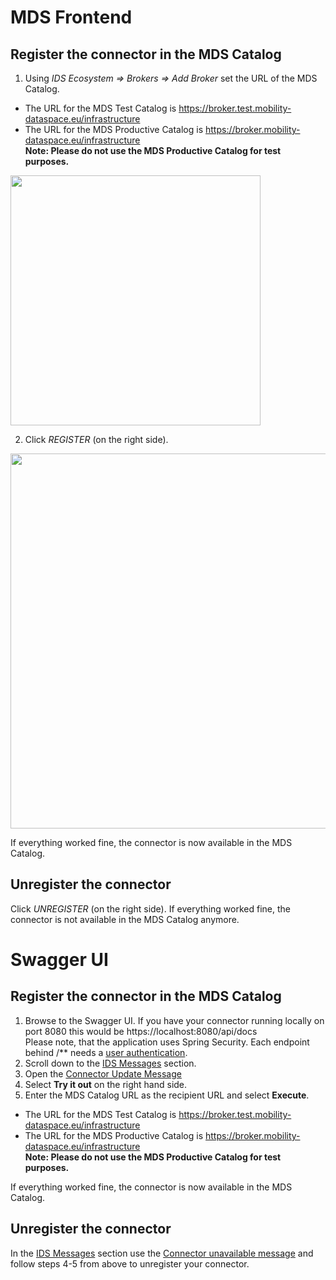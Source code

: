 # MDS Frontend

## Register the connector in the MDS Catalog 

1. Using _IDS Ecosystem => Brokers => Add Broker_ set the URL of the MDS Catalog.
* The URL for the MDS Test Catalog is https://broker.test.mobility-dataspace.eu/infrastructure
* The URL for the MDS Productive Catalog is https://broker.mobility-dataspace.eu/infrastructure <br>
**Note: Please do not use the MDS Productive Catalog for test purposes.**

<img src="https://user-images.githubusercontent.com/91048868/170670873-a8123104-c33e-4cf9-9c1d-6a8d62d006e0.jpg" width=400><br>

2. Click _REGISTER_ (on the right side).

<img src="https://user-images.githubusercontent.com/91048868/170673882-9004f4c5-6d88-4b7e-8192-f2bbfe8714e1.jpg" width=600><br>

If everything worked fine, the connector is now available in the MDS Catalog.

## Unregister the connector

Click _UNREGISTER_ (on the right side).
If everything worked fine, the connector is not available in the MDS Catalog anymore.

# Swagger UI

## Register the connector in the MDS Catalog 

1. Browse to the Swagger UI. If you have your connector running locally on port 8080 this would be https://localhost:8080/api/docs 
<br>Please note, that the application uses Spring Security. Each endpoint behind /** needs a [user authentication](https://international-data-spaces-association.github.io/DataspaceConnector/Deployment/Configuration#authentication).
2. Scroll down to the [IDS Messages](https://localhost:8080/api/swagger-ui/index.html?configUrl=/v3/api-docs/swagger-config#/IDS%20Messages) section. 
3. Open the [Connector Update Message](https://localhost:8080/api/swagger-ui/index.html?configUrl=/v3/api-docs/swagger-config#/IDS%20Messages/sendConnectorUpdateMessage_3)
4. Select __Try it out__ on the right hand side.
5. Enter the MDS Catalog URL as the recipient URL and select __Execute__.
* The URL for the MDS Test Catalog is https://broker.test.mobility-dataspace.eu/infrastructure
* The URL for the MDS Productive Catalog is https://broker.mobility-dataspace.eu/infrastructure <br>
**Note: Please do not use the MDS Productive Catalog for test purposes.**

If everything worked fine, the connector is now available in the MDS Catalog.

## Unregister the connector

In the [IDS Messages](https://localhost:8080/api/swagger-ui/index.html?configUrl=/v3/api-docs/swagger-config#/IDS%20Messages) section use the [Connector unavailable message](https://localhost:8080/api/swagger-ui/index.html?configUrl=/v3/api-docs/swagger-config#/IDS%20Messages/sendConnectorUpdateMessage_4) and follow steps 4-5 from above to unregister your connector. 
